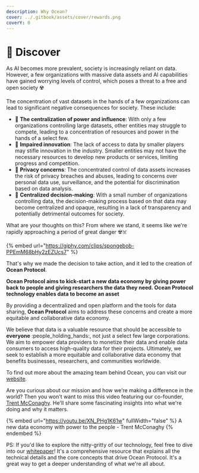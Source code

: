 ```yaml
---
description: Why Ocean?
cover: ../.gitbook/assets/cover/rewards.png
coverY: 0
---
```


# 🌊 Discover

As AI becomes more prevalent, society is increasingly reliant on data. However, a few organizations with massive data assets and AI capabilities have gained worrying levels of control, which poses a threat to a free and open society ☢️

The concentration of vast datasets in the hands of a few organizations can lead to significant negative consequences for society. These include:

* 📛 **The centralization of power and influence**: With only a few organizations controlling large datasets, other entities may struggle to compete, leading to a concentration of resources and power in the hands of a select few.
* 📛  **Impaired innovation**: The lack of access to data by smaller players may stifle innovation in the industry. Smaller entities may not have the necessary resources to develop new products or services, limiting progress and competition.
* 📛  **Privacy concerns**: The concentrated control of data assets increases the risk of privacy breaches and abuses, leading to concerns over personal data use, surveillance, and the potential for discrimination based on data analysis.
* 📛  **Centralized decision-making**: With a small number of organizations controlling data, the decision-making process based on that data may become centralized and opaque, resulting in a lack of transparency and potentially detrimental outcomes for society.

What are your thoughts on this? From where we stand, it seems like we're rapidly approaching a period of great danger ☢️☠️

{% embed url="https://giphy.com/clips/spongebob-PPEmM68bHy2zEZUcs7" %}

That's why we made the decision to take action, and it led to the creation of **Ocean Protocol**.

**Ocean Protocol aims to kick-start a new data economy by giving power back to people and giving researchers the data they need. Ocean Protocol technology enables data to become an asset**

By providing a decentralized and open platform and the tools for data sharing, **Ocean Protocol** aims to address these concerns and create a more equitable and collaborative data economy.

We believe that data is a valuable resource that should be accessible to **everyone** :people\_holding\_hands:, not just a select few large corporations. We aim to empower data providers to monetize their data and enable data consumers to access high-quality data for their projects. Ultimately, we seek to establish a more equitable and collaborative data economy that benefits businesses, researchers, and communities worldwide.

To find out more about the amazing team behind Ocean, you can visit our [website](https://oceanprotocol.com/about).

Are you curious about our mission and how we're making a difference in the world? Then you won't want to miss this video featuring our co-founder, [Trent McConaghy](http://www.trent.st/). He'll share some fascinating insights into what we're doing and why it matters.

{% embed url="https://youtu.be/XN_PHg1K61w" fullWidth="false" %}
A new data economy with power to the people - Trent McConaghy
{% endembed %}

PS: If you'd like to explore the nitty-gritty of our technology, feel free to dive into our [whitepaper](https://oceanprotocol.com/tech-whitepaper.pdf)! It's a comprehensive resource that explains all the technical details and the core concepts that drive Ocean Protocol. It's a great way to get a deeper understanding of what we're all about.
